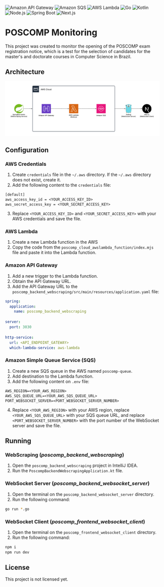 ![Amazon API Gateway](https://img.shields.io/badge/Amazon%20API%20Gateway-FF4F8B.svg?logo=Amazon-API-Gateway&logoColor=white) ![Amazon SQS](https://img.shields.io/badge/Amazon%20SQS-FF4F8B.svg?logo=Amazon-SQS&logoColor=white) ![AWS Lambda](https://img.shields.io/badge/AWS%20Lambda-FF9900.svg?logo=AWS-Lambda&logoColor=white) ![Go](https://img.shields.io/badge/Go-00ADD8.svg?logo=Go&logoColor=white) ![Kotlin](https://img.shields.io/badge/Kotlin-7F52FF.svg?logo=Kotlin&logoColor=white) ![Node.js](https://img.shields.io/badge/Node.js-5FA04E.svg?logo=nodedotjs&logoColor=white) ![Spring Boot](https://img.shields.io/badge/Spring%20Boot-6DB33F.svg?logo=Spring-Boot&logoColor=white) ![Next.js](https://img.shields.io/badge/Next.js-000000.svg?logo=nextdotjs&logoColor=white)

# POSCOMP Monitoring

This project was created to monitor the opening of the POSCOMP exam registration notice, which is a test for the selection of candidates for the master's and doctorate courses in Computer Science in Brazil.

## Architecture

![Architecture](.github/poscomp%20monitoring.png)

## Configuration

### AWS Credentials

1. Create `credentials` file in the `~/.aws` directory. If the `~/.aws` directory does not exist, create it.
2. Add the following content to the `credentials` file:

```credentials
[default]
aws_access_key_id = <YOUR_ACCESS_KEY_ID>
aws_secret_access_key = <YOUR_SECRET_ACCESS_KEY>
```

3. Replace `<YOUR_ACCESS_KEY_ID>` and `<YOUR_SECRET_ACCESS_KEY>` with your AWS credentials and save the file.

### AWS Lambda

1. Create a new Lambda function in the AWS
2. Copy the code from the `poscomp_cloud_awslambda_function/index.mjs` file and paste it into the Lambda function.

### Amazon API Gateway

1. Add a new trigger to the Lambda function.
2. Obtain the API Gateway URL.
3. Add the API Gateway URL to the `poscomp_backend_webscraping/src/main/resources/application.yaml` file:

```yaml
spring:
  application:
    name: poscomp_backend_webscraping

server:
  port: 3030

http-service:
  url: <API_ENDPOINT_GATEWAY>
  which-lambda-service: aws-lambda
```

### Amazon Simple Queue Service (SQS)

1. Create a new SQS queue in the AWS named `poscomp-queue`.
2. Add destination to the Lambda function.
3. Add the following content on `.env` file:

```.env
AWS_REGION=<YOUR_AWS_REGION>
AWS_SQS_QUEUE_URL=<YOUR_AWS_SQS_QUEUE_URL>
PORT_WEBSOCKET_SERVER=<PORT_WEBSOCKET_SERVER_NUMBER>
```

4. Replace `<YOUR_AWS_REGION>` with your AWS region, replace `<YOUR_AWS_SQS_QUEUE_URL>` with your SQS queue URL, and replace `<PORT_WEBSOCKET_SERVER_NUMBER>` with the port number of the WebSocket server and save the file.

## Running

### WebScraping (*poscomp_backend_webscraping*)

1. Open the `poscomp_backend_webscraping` project in IntelliJ IDEA.
2. Run the `PoscompBackendWebscrapingApplication.kt` file.

### WebSocket Server (*poscomp_backend_websocket_server*)

1. Open the terminal on the `poscomp_backend_websocket_server` directory.
2. Run the following command:

```bash
go run *.go
```

### WebSocket Client (*poscomp_frontend_websocket_client*)

1. Open the terminal on the `poscomp_frontend_websocket_client` directory.
2. Run the following command:

```bash
npm i
npm run dev
```


## License

This project is not licensed yet.
